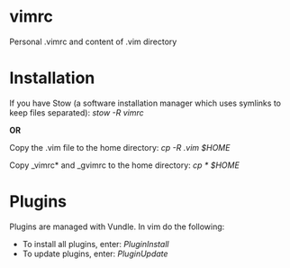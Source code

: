 # vimrc

Personal .vimrc and content of .vim directory

# Installation

If you have Stow (a software installation manager which
uses symlinks to keep files separated):
_stow -R vimrc_

**OR**

Copy the .vim file to the home directory: _cp -R .vim $HOME_

Copy _vimrc* and _gvimrc to the home directory: _cp * $HOME_

# Plugins

Plugins are managed with Vundle. In vim do the following:
* To install all plugins, enter: *PluginInstall*
* To update plugins, enter: *PluginUpdate*
